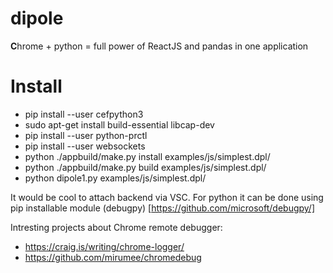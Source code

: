 # dipole

<b>C</b>hrome + python = full power of ReactJS and pandas in one application

# Install

- pip install --user cefpython3
- sudo apt-get install build-essential libcap-dev
- pip install --user python-prctl
- pip install --user websockets
- python ./appbuild/make.py install examples/js/simplest.dpl/
- python ./appbuild/make.py build examples/js/simplest.dpl/
- python dipole1.py examples/js/simplest.dpl/

It would be cool to attach backend via VSC. For python it can be done using pip installable module (debugpy) [https://github.com/microsoft/debugpy/]

Intresting projects about Chrome remote debugger:

- https://craig.is/writing/chrome-logger/
- https://github.com/mirumee/chromedebug
